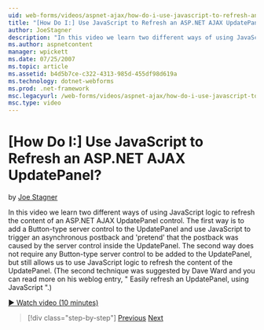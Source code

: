 ```yaml
---
uid: web-forms/videos/aspnet-ajax/how-do-i-use-javascript-to-refresh-an-aspnet-ajax-updatepanel
title: "[How Do I:] Use JavaScript to Refresh an ASP.NET AJAX UpdatePanel? | Microsoft Docs"
author: JoeStagner
description: "In this video we learn two different ways of using JavaScript logic to refresh the content of an ASP.NET AJAX UpdatePanel control. The first way is to add a..."
ms.author: aspnetcontent
manager: wpickett
ms.date: 07/25/2007
ms.topic: article
ms.assetid: b4d5b7ce-c322-4313-985d-455df98d619a
ms.technology: dotnet-webforms
ms.prod: .net-framework
msc.legacyurl: /web-forms/videos/aspnet-ajax/how-do-i-use-javascript-to-refresh-an-aspnet-ajax-updatepanel
msc.type: video
---
```

[How Do I:] Use JavaScript to Refresh an ASP.NET AJAX UpdatePanel?
====================
by [Joe Stagner](https://github.com/JoeStagner)

In this video we learn two different ways of using JavaScript logic to refresh the content of an ASP.NET AJAX UpdatePanel control. The first way is to add a Button-type server control to the UpdatePanel and use JavaScript to trigger an asynchronous postback and 'pretend' that the postback was caused by the server control inside the UpdatePanel. The second way does not require any Button-type server control to be added to the UpdatePanel, but still allows us to use JavaScript logic to refresh the content of the UpdatePanel. (The second technique was suggested by Dave Ward and you can read more on his weblog entry, " Easily refresh an UpdatePanel, using JavaScript ".)

[&#9654; Watch video (10 minutes)](https://channel9.msdn.com/Blogs/ASP-NET-Site-Videos/how-do-i-use-javascript-to-refresh-an-aspnet-ajax-updatepanel)

>[!div class="step-by-step"]
[Previous](how-do-i-build-a-custom-aspnet-ajax-server-control.md)
[Next](how-do-i-determine-whether-an-asynchronous-postback-has-occurred.md)